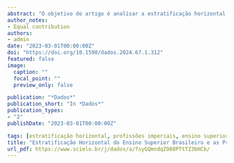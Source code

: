 ```yaml
---
abstract: "O objetivo do artigo é analisar a estratificação horizontal do ensino superior no Brasil com enfoque nos cursos de engenharia, medicina e direito. Pretende-se investigar se essas áreas se diferenciam de acordo com o perfil socioeconômico de seus concluintes e se houve transformações nesse perfil em um período de rápida expansão do sistema de ensino. Resultados obtidos através de modelos multinomiais e de regressão logística indicam que esses cursos apresentam diferentes padrões de desigualdade de acordo com raça, sexo e escolaridade dos pais. O trabalho identificou uma diminuição nas desigualdades para o período analisado, mas com particularidades importantes entre as áreas e entre os tipos institucionais. As análises reforçam as hipóteses de que a estratificação horizontal pode ser um mecanismo de manutenção das desigualdades em períodos de expansão dos sistemas de ensino e que deve variar de acordo com o grupo profissional."
author_notes:
- Equal contribution
authors:
- admin
date: "2023-03-01T00:00:00Z"
doi: "https://doi.org/10.1590/dados.2024.67.1.312"
featured: false
image:
  caption: ""
  focal_point: ""
  preview_only: false

publication: "*Dados*"
publication_short: "In *Dados*"
publication_types:
- "2"
publishDate: "2023-03-01T00:00:00Z"

tags: [estratificação horizontal, profissões imperiais, ensino superior, desigualdade, expansão educacional]
title: "Estratificação Horizontal do Ensino Superior Brasileiro e as Profissões Imperiais: Os Concluintes de Medicina, Engenharia e Direito entre 2009 e 2017"
url_pdf: https://www.scielo.br/j/dados/a/7syGQmndqZ988PTtTZ3bHCb/
---
```

